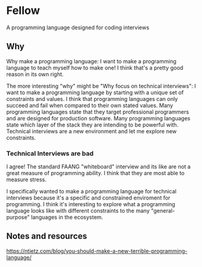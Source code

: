 # Fellow

A programming language designed for coding interviews

## Why

Why make a programming language: I want to make a programming language to teach myself how to make one! I think that's a pretty good reason in its own right.

The more interesting "why" might be "Why focus on technical interviews": I want to make a programming language by starting with a unique set of constraints and values. I think that programming languages can only succeed and fail when compared to their own stated values. Many programming languages state that they target professional programmers and are designed for production software. Many programming languages state which layer of the stack they are intending to be powerful with. Technical interviews are a new environment and let me explore new constraints.

### Technical Interviews are bad 

I agree! The standard FAANG "whiteboard" interview and its like are not a great measure of programming ability. I think that they are most able to measure stress.

I specifically wanted to make a programming language for technical interviews because it's a specific and constrained enviroment for programming. I think it's interesting to explore what a programming language looks like with different constraints to the many "general-purpose" languages in the ecosystem.

## Notes and resources

https://ntietz.com/blog/you-should-make-a-new-terrible-programming-language/
